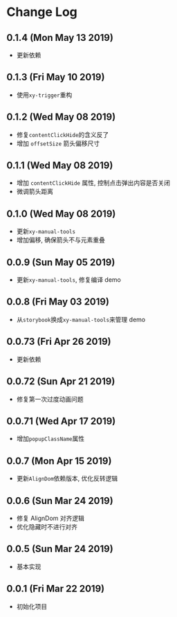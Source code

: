 # Change Log

## 0.1.4 (Mon May 13 2019)

-   更新依赖

## 0.1.3 (Fri May 10 2019)

-   使用`xy-trigger`重构

## 0.1.2 (Wed May 08 2019)

-   修复`contentClickHide`的含义反了
-   增加 `offsetSize` 箭头偏移尺寸

## 0.1.1 (Wed May 08 2019)

-   增加 `contentClickHide` 属性, 控制点击弹出内容是否关闭
-   微调箭头距离

## 0.1.0 (Wed May 08 2019)

-   更新`xy-manual-tools`
-   增加偏移, 确保箭头不与元素重叠

## 0.0.9 (Sun May 05 2019)

-   更新`xy-manual-tools`, 修复编译 demo

## 0.0.8 (Fri May 03 2019)

-   从`storybook`换成`xy-manual-tools`来管理 demo

## 0.0.73 (Fri Apr 26 2019)

-   更新依赖

## 0.0.72 (Sun Apr 21 2019)

-   修复第一次过度动画问题

## 0.0.71 (Wed Apr 17 2019)

-   增加`popupClassName`属性

## 0.0.7 (Mon Apr 15 2019)

-   更新`AlignDom`依赖版本, 优化反转逻辑

## 0.0.6 (Sun Mar 24 2019)

-   修复 AlignDom 对齐逻辑
-   优化隐藏时不进行对齐

## 0.0.5 (Sun Mar 24 2019)

-   基本实现

## 0.0.1 (Fri Mar 22 2019)

-   初始化项目
